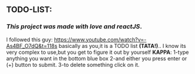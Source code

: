 ## **TODO-LIST:**
### *This project was made with love and reactJS*.
I followed this guy: https://www.youtube.com/watch?v=-As4BF_O7dQ&t=118s basically as you,it is a TODO list **(TATA!)**..
I know its very complex to use,but you get to figure it out by yourself **KAPPA**:
1-type anything you want in the bottom blue box 
2-and either you press enter or (+) button to submit.
3-to delete something click on it.
